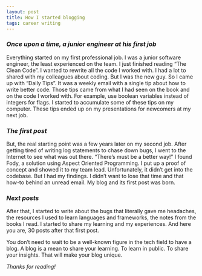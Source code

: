 ```yaml
---
layout: post
title: How I started blogging
tags: career writing
---
```


### _Once upon a time, a junior engineer at his first job_

Everything started on my first professional job. I was a junior  software engineer, the least experienced on the team. I just finished  reading “The Clean Code”. I wanted to rewrite all the code I worked  with. I had a lot to shared with my colleagues about coding. But I was  the new guy. So I came up with “Daily Tips”. It was a weekly email with a  single tip about how to write better code. Those tips came from what I had seen on  the book and on the code I worked with. For example, use boolean  variables instead of integers for flags. I started to accumulate some of  these tips on my computer. These tips ended up on my presentations for  newcomers at my next job.

### _The first post_

But, the real starting point was a few years later on my second job.  After getting tired of writing log statements to chase down bugs, I went  to the Internet to see what was out there. “There’s must be a better way!”  I found Fody, a solution using Aspect Oriented Programming. I put up a  proof of concept and showed it to my team lead. Unfortunately, it didn’t  get into the codebase. But I had my findings. I didn’t want to lose  that time and that how-to behind an unread email. My blog and its first  post was born.

### _Next posts_

After that, I started to write about the bugs that literally gave me  headaches, the resources I used to learn languages and frameworks, the  notes from the books I read. I started to share my learning and my  experiences. And here you are, 30 posts after that first post.

You don’t need to wait to be a well-known figure in the tech field to  have a blog. A blog is a mean to share your learning. To learn in  public. To share your insights. That will make your blog unique.

_Thanks for reading!_
